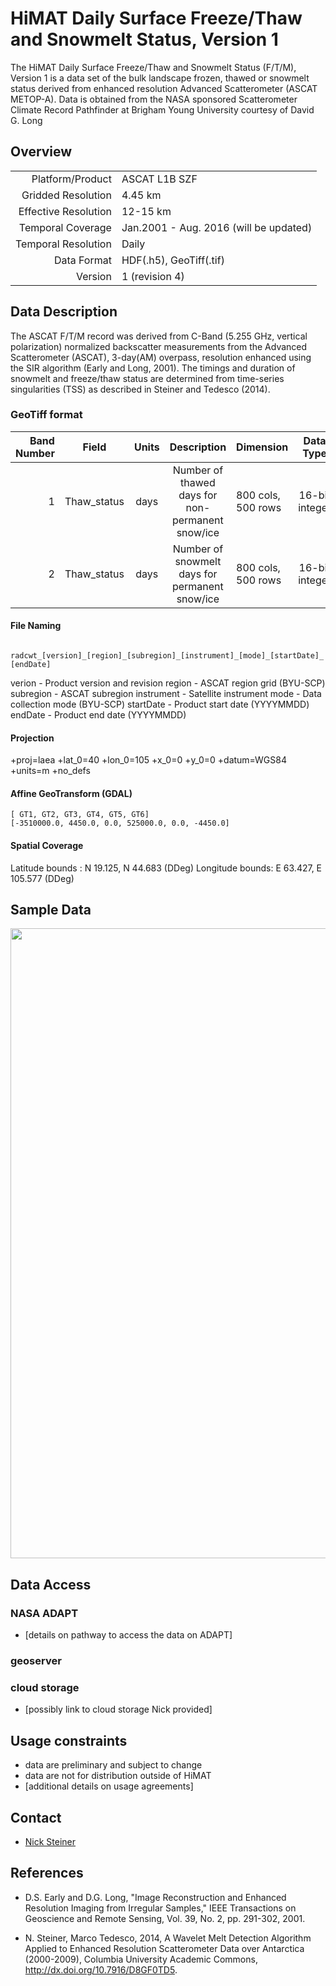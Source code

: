 HiMAT Daily Surface Freeze/Thaw and Snowmelt Status, Version 1
===================================================

The HiMAT Daily Surface Freeze/Thaw and Snowmelt Status (F/T/M), Version 1 is a data set of the bulk landscape frozen, thawed or snowmelt status derived from enhanced resolution Advanced Scatterometer (ASCAT METOP-A). Data is obtained from the NASA sponsored Scatterometer Climate Record Pathfinder at Brigham Young University courtesy of David G. Long

## Overview
| | |
|---:|:---- |
| Platform/Product | ASCAT L1B SZF |
| Gridded Resolution | 4.45 km |
| Effective Resolution| 12-15 km |
| Temporal Coverage | Jan.2001 - Aug. 2016 (will be updated)|
| Temporal Resolution | Daily |
| Data Format | HDF(.h5), GeoTiff(.tif) |
| Version | 1 (revision 4) |

## Data Description

The ASCAT F/T/M record was derived from C-Band (5.255 GHz, vertical polarization) normalized backscatter measurements from the Advanced Scatterometer (ASCAT), 3-day(AM) overpass, resolution enhanced using the SIR algorithm (Early and Long, 2001). The timings and duration of snowmelt and freeze/thaw status are determined from time-series singularities (TSS) as described in Steiner and Tedesco (2014).

### GeoTiff format

|Band Number| Field | Units | Description | Dimension | Data Type | NoData|
|---------: | :----------: | :---: | :---------------------------------------------: | :----------------- | :-----------: |:-----:|
| 1 | Thaw_status | days | Number of thawed days for non-permanent snow/ice| 800 cols, 500 rows | 16-bit integer| -9999 |
| 2 | Thaw_status | days | Number of snowmelt days for permanent snow/ice | 800 cols, 500 rows | 16-bit integer| -9999 |

#### File Naming
``` radcwt_[version]_[region]_[subregion]_[instrument]_[mode]_[startDate]_[endDate]```

verion - Product version and revision
region - ASCAT region grid (BYU-SCP)
subregion - ASCAT subregion
instrument - Satellite instrument
mode - Data collection mode (BYU-SCP)
startDate - Product start date (YYYYMMDD)
endDate - Product end date (YYYYMMDD)

#### Projection
+proj=laea +lat_0=40 +lon_0=105 +x_0=0 +y_0=0 +datum=WGS84 +units=m +no_defs

#### Affine GeoTransform (GDAL)
```
[ GT1, GT2, GT3, GT4, GT5, GT6]
[-3510000.0, 4450.0, 0.0, 525000.0, 0.0, -4450.0]
```

#### Spatial Coverage
Latitude bounds : N 19.125, N 44.683 (DDeg)
Longitude bounds: E 63.427, E 105.577 (DDeg)

## Sample Data

<a href="http://himat.org/wp-content/uploads/2017/03/radcwt_1r4_China-Japan_hma_ascat_mafa_20100525_20100525_cwt.png"><img src="http://himat.org/wp-content/uploads/2017/03/radcwt_1r4_China-Japan_hma_ascat_mafa_20100525_20100525_cwt.png" alt="" width="2016" height="1008" class="alignnone size-full wp-image-602" /></a>

## Data Access

### NASA ADAPT

* [details on pathway to access the data on ADAPT]

### geoserver

### cloud storage
* [possibly link to cloud storage Nick provided]

## Usage constraints

* data are preliminary and subject to change
* data are not for distribution outside of HiMAT
* [additional details on usage agreements]

## Contact

* <a href="mailto:nsteiner@ccny.cuny.edu?Subject=ASCAT%20data" target="_top">Nick Steiner</a>  

## References

* D.S. Early and D.G. Long, "Image Reconstruction and Enhanced Resolution Imaging from Irregular Samples," IEEE
Transactions on Geoscience and Remote Sensing, Vol. 39, No. 2, pp. 291-302, 2001.

* N. Steiner, Marco Tedesco, 2014, A Wavelet Melt Detection Algorithm Applied to Enhanced Resolution Scatterometer Data
over Antarctica (2000-2009), Columbia University Academic Commons, http://dx.doi.org/10.7916/D8GF0TD5.